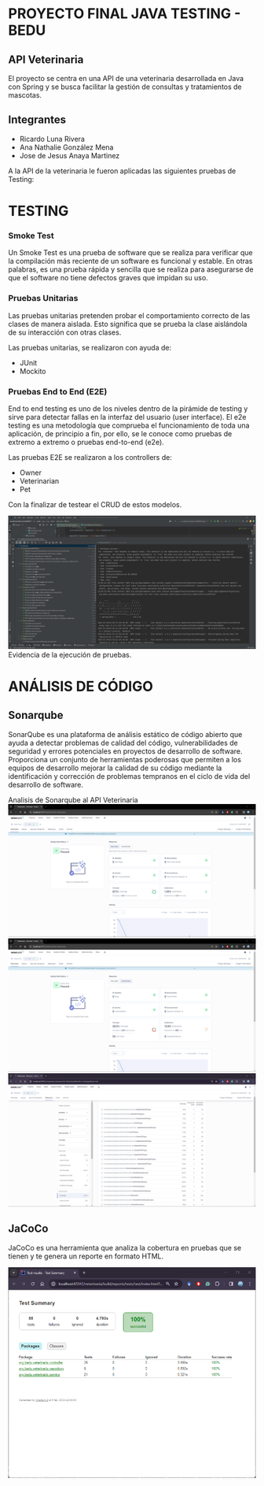 # PROYECTO FINAL JAVA TESTING - BEDU

## API Veterinaria
El proyecto se centra en una API de una veterinaria desarrollada en Java
con Spring y se busca facilitar la gestión de consultas y tratamientos de mascotas. 

## Integrantes
- Ricardo Luna Rivera
- Ana Nathalie González Mena
- Jose de Jesus Anaya Martinez


A la API de la veterinaria le fueron aplicadas las siguientes pruebas
de Testing:

# TESTING

### Smoke Test
Un Smoke Test es una prueba de software que se realiza para verificar 
que la compilación más reciente de un software es funcional y estable. 
En otras palabras, es una prueba rápida y sencilla que se realiza para 
asegurarse de que el software no tiene defectos graves que impidan su uso.


### Pruebas Unitarias
Las pruebas unitarias pretenden probar el comportamiento correcto de 
las clases de manera aislada. Esto significa que se prueba la 
clase aislándola de su interacción con otras clases.

Las pruebas unitarias, se realizaron con ayuda de:
- JUnit
- Mockito

### Pruebas End to End (E2E)
End to end testing es uno de los niveles dentro de la pirámide 
de testing y sirve para detectar fallas en la interfaz del usuario 
(user interface). El e2e testing es una metodología que comprueba el 
funcionamiento de toda una aplicación, de principio a fin, por ello, 
se le conoce como pruebas de extremo a extremo o pruebas end-to-end (e2e).

Las pruebas E2E se realizaron a los controllers de:
- Owner
- Veterinarian
- Pet

Con la finalizar de testear el CRUD de estos modelos.

![testing.png](src%2Fimg%2Ftesting.png)
Evidencia de la ejecución de pruebas.

# ANÁLISIS DE CÓDIGO

## Sonarqube

SonarQube es una plataforma de análisis estático de código abierto 
que ayuda a detectar problemas de calidad del código, vulnerabilidades 
de seguridad y errores potenciales en proyectos de desarrollo de 
software. Proporciona un conjunto de herramientas poderosas que 
permiten a los equipos de desarrollo mejorar la calidad de su 
código mediante la identificación y corrección de problemas tempranos 
en el ciclo de vida del desarrollo de software.

Analisis de Sonarqube al API Veterinaria
![sonarqube1.png](src%2Fimg%2Fsonarqube1.png)
![Sonarcube2.png](src%2Fimg%2FSonarcube2.png)
![sonarqube3.png](src%2Fimg%2Fsonarqube3.png)


## JaCoCo
JaCoCo es una herramienta que analiza la cobertura en 
pruebas que se tienen y te genera un reporte en formato HTML. 

![Jacoco.png](src%2Fimg%2FJacoco.png)